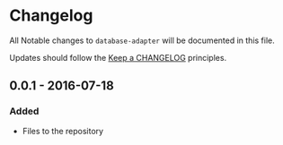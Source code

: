 # Changelog

All Notable changes to `database-adapter` will be documented in this file.

Updates should follow the [Keep a CHANGELOG](http://keepachangelog.com/) principles.

## 0.0.1 - 2016-07-18

### Added
- Files to the repository
